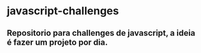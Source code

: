 # javascript-challenges

## Repositorio para challenges de javascript, a ideia é fazer um projeto por dia.
